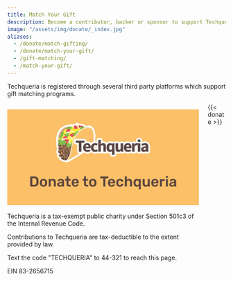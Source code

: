 ```yaml
---
title: Match Your Gift
description: Become a contributor, backer or sponsor to support Techqueria's efforts to create the largest community of Latinx professionals in tech.
image: "/assets/img/donate/_index.jpg"
aliases:
  - /donate/match-gifting/
  - /donate/match-your-gift/
  - /gift-matching/
  - /match-your-gift/
---
```


Techqueria is registered through several third party platforms which support gift matching programs.

<div class="columns">
  <div class="column is-half">
    <p><img
        src="/assets/img/donate/donate.jpg"
        alt="Donate to Techqueria"></p>
    <p>Techqueria is a tax-exempt public charity under Section 501c3 of the Internal Revenue Code.</p>
    <p>Contributions to Techqueria are tax-deductible to the extent provided by law.</p>
    <p>Text the code "TECHQUERIA" to 44-321 to reach this page.</p>
    <p>EIN 83-2656715</p>
  </div>
  <div class="column is-half"> {{< donate >}}
  </div>
</div>
